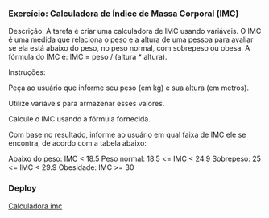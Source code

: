 ### Exercício: Calculadora de Índice de Massa Corporal (IMC)

Descrição:
A tarefa é criar uma calculadora de IMC usando variáveis. O IMC é uma medida que relaciona o peso e a altura de uma pessoa para avaliar se ela está abaixo do peso, no peso normal, com sobrepeso ou obesa. A fórmula do IMC é: IMC = peso / (altura * altura).

Instruções:

Peça ao usuário que informe seu peso (em kg) e sua altura (em metros).

Utilize variáveis para armazenar esses valores.

Calcule o IMC usando a fórmula fornecida.

Com base no resultado, informe ao usuário em qual faixa de IMC ele se encontra, de acordo com a tabela abaixo:

Abaixo do peso: IMC < 18.5
Peso normal: 18.5 <= IMC < 24.9
Sobrepeso: 25 <= IMC < 29.9
Obesidade: IMC >= 30

### Deploy

[Calculadora imc](https://calculadora-imc-logica-de-prog.netlify.app/)